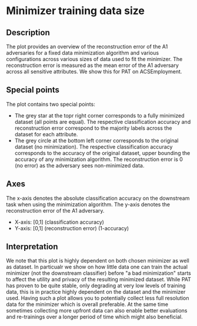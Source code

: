 # Minimizer training data size

## Description

The plot provides an overview of the reconstruction error of the A1 adversaries for a fixed data minimization algorithm and various configurations across various sizes of data used to fit the minimizer. The reconstruction error is measured as the mean error of the A1 adversary across all sensitive attributes. We show this for PAT on ACSEmployment. 

## Special points

The plot contains two special points:

- The grey star at the topr right corner corresponds to a fully minimized dataset (all points are equal). The respective classification accuracy and reconstruction error correspond to the majority labels across the dataset for each attribute.
- The grey circle at the bottom left corner corresponds to the original dataset (no minimization). The respective classification accuracy corresponds to the accuracy of the original dataset, upper bounding the accuracy of any minimization algorithm. The reconstruction error is 0 (no error) as the adversary sees non-minimized data.

## Axes

The x-axis denotes the absolute classification accuracy on the downstream task when using the minimization algorithm. The y-axis denotes the reconstruction error of the A1 adversary.

- X-axis: [0,1] (classification accuracy)
- Y-axis: [0,1] (reconstruction error) (1-accuracy)

## Interpretation

We note that this plot is highly dependent on both chosen minimizer as well as dataset. In particualr we show on how little data one can train the actual minimizer (not the downstream classifier) before "a bad minimization" starts to affect the utility and privacy of the resulting minimized dataset. While PAT has proven to be quite stable, only degrading at very low levels of training data, this is in practice highly dependent on the dataset and the minimizer used. Having such a plot allows you to potentially collect less full resolution data for the minimizer which is overall preferable. At the same time sometimes collecting more upfront data can also enable better evaluations and re-trainings over a longer period of time which might also beneficial.


